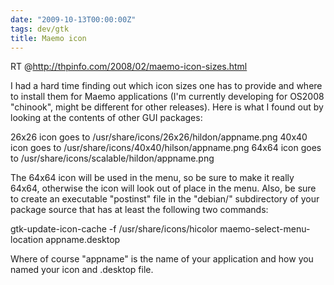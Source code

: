 ```yaml
---
date: "2009-10-13T00:00:00Z"
tags: dev/gtk
title: Maemo icon
---
```


RT @<http://thpinfo.com/2008/02/maemo-icon-sizes.html>

I had a hard time finding out which icon sizes one has to provide and
where to install them for Maemo applications (I'm currently developing
for OS2008 "chinook", might be different for other releases). Here is
what I found out by looking at the contents of other GUI packages:

26x26 icon goes to /usr/share/icons/26x26/hildon/appname.png
40x40 icon goes to /usr/share/icons/40x40/hilson/appname.png
64x64 icon goes to /usr/share/icons/scalable/hildon/appname.png

The 64x64 icon will be used in the menu, so be sure to make it really 64x64,
otherwise the icon will look out of place in the menu. Also, be sure to create
an executable "postinst" file in the "debian/" subdirectory of your package
source that has at least the following two commands:

gtk-update-icon-cache -f /usr/share/icons/hicolor
maemo-select-menu-location appname.desktop

Where of course "appname" is the name of your application and how you
named your icon and .desktop file.
